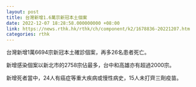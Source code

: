 ```yaml
---
layout: post
title: 台灣新增1.6萬宗新冠本土個案
date: 2022-12-07 18:28:58.000000000 +08:00
link: https://news.rthk.hk/rthk/ch/component/k2/1678836-20221207.htm
categories: rthk
---
```


台灣新增1萬6694宗新冠本土確診個案，再多26名患者死亡。

新增感染個案以新北市的2758宗佔最多，台中和高雄亦有超過2000宗。

新增死者當中，24人有癌症等重大疾病或慢性病史，15人未打齊三劑疫苗。
